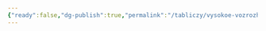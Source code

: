 ```yaml
---
{"ready":false,"dg-publish":true,"permalink":"/tabliczy/vysokoe-vozrozhdenie/madonna-granduk-florencziya/","dgPassFrontmatter":true}
---
```



